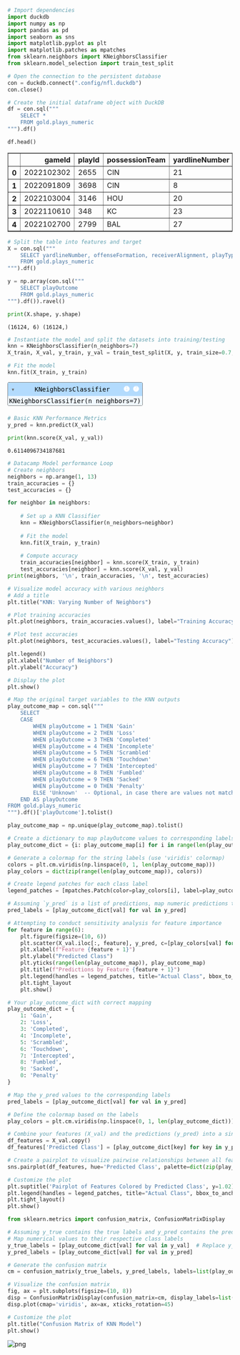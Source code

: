 ```python
# Import dependencies
import duckdb
import numpy as np
import pandas as pd
import seaborn as sns
import matplotlib.pyplot as plt
import matplotlib.patches as mpatches
from sklearn.neighbors import KNeighborsClassifier
from sklearn.model_selection import train_test_split

```


```python
# Open the connection to the persistent database
con = duckdb.connect(".config/nfl.duckdb")
con.close()
```


```python
# Create the initial dataframe object with DuckDB
df = con.sql("""
    SELECT *
    FROM gold.plays_numeric             
""").df()

df.head()
```




<div>
<style scoped>
    .dataframe tbody tr th:only-of-type {
        vertical-align: middle;
    }

    .dataframe tbody tr th {
        vertical-align: top;
    }

    .dataframe thead th {
        text-align: right;
    }
</style>
<table border="1" class="dataframe">
  <thead>
    <tr style="text-align: right;">
      <th></th>
      <th>gameId</th>
      <th>playId</th>
      <th>possessionTeam</th>
      <th>yardlineNumber</th>
      <th>offenseFormation</th>
      <th>receiverAlignment</th>
      <th>playType</th>
      <th>defensiveFormation</th>
      <th>pff_manZone</th>
      <th>yardsGained</th>
      <th>playOutcome</th>
    </tr>
  </thead>
  <tbody>
    <tr>
      <th>0</th>
      <td>2022102302</td>
      <td>2655</td>
      <td>CIN</td>
      <td>21</td>
      <td>3</td>
      <td>8</td>
      <td>2</td>
      <td>6</td>
      <td>2</td>
      <td>9</td>
      <td>3</td>
    </tr>
    <tr>
      <th>1</th>
      <td>2022091809</td>
      <td>3698</td>
      <td>CIN</td>
      <td>8</td>
      <td>3</td>
      <td>8</td>
      <td>2</td>
      <td>13</td>
      <td>2</td>
      <td>4</td>
      <td>3</td>
    </tr>
    <tr>
      <th>2</th>
      <td>2022103004</td>
      <td>3146</td>
      <td>HOU</td>
      <td>20</td>
      <td>6</td>
      <td>5</td>
      <td>2</td>
      <td>13</td>
      <td>2</td>
      <td>6</td>
      <td>3</td>
    </tr>
    <tr>
      <th>3</th>
      <td>2022110610</td>
      <td>348</td>
      <td>KC</td>
      <td>23</td>
      <td>6</td>
      <td>5</td>
      <td>2</td>
      <td>13</td>
      <td>2</td>
      <td>4</td>
      <td>3</td>
    </tr>
    <tr>
      <th>4</th>
      <td>2022102700</td>
      <td>2799</td>
      <td>BAL</td>
      <td>27</td>
      <td>4</td>
      <td>7</td>
      <td>1</td>
      <td>3</td>
      <td>1</td>
      <td>-1</td>
      <td>2</td>
    </tr>
  </tbody>
</table>
</div>




```python
# Split the table into features and target
X = con.sql("""
    SELECT yardlineNumber, offenseFormation, receiverAlignment, playType, defensiveFormation, pff_manZone
    FROM gold.plays_numeric
""").df()

y = np.array(con.sql("""
    SELECT playOutcome
    FROM gold.plays_numeric
""").df()).ravel()

print(X.shape, y.shape)
```

    (16124, 6) (16124,)



```python
# Instantiate the model and split the datasets into training/testing
knn = KNeighborsClassifier(n_neighbors=7)
X_train, X_val, y_train, y_val = train_test_split(X, y, train_size=0.7, random_state=123)
```


```python
# Fit the model
knn.fit(X_train, y_train)
```




<style>#sk-container-id-1 {
  /* Definition of color scheme common for light and dark mode */
  --sklearn-color-text: black;
  --sklearn-color-line: gray;
  /* Definition of color scheme for unfitted estimators */
  --sklearn-color-unfitted-level-0: #fff5e6;
  --sklearn-color-unfitted-level-1: #f6e4d2;
  --sklearn-color-unfitted-level-2: #ffe0b3;
  --sklearn-color-unfitted-level-3: chocolate;
  /* Definition of color scheme for fitted estimators */
  --sklearn-color-fitted-level-0: #f0f8ff;
  --sklearn-color-fitted-level-1: #d4ebff;
  --sklearn-color-fitted-level-2: #b3dbfd;
  --sklearn-color-fitted-level-3: cornflowerblue;

  /* Specific color for light theme */
  --sklearn-color-text-on-default-background: var(--sg-text-color, var(--theme-code-foreground, var(--jp-content-font-color1, black)));
  --sklearn-color-background: var(--sg-background-color, var(--theme-background, var(--jp-layout-color0, white)));
  --sklearn-color-border-box: var(--sg-text-color, var(--theme-code-foreground, var(--jp-content-font-color1, black)));
  --sklearn-color-icon: #696969;

  @media (prefers-color-scheme: dark) {
    /* Redefinition of color scheme for dark theme */
    --sklearn-color-text-on-default-background: var(--sg-text-color, var(--theme-code-foreground, var(--jp-content-font-color1, white)));
    --sklearn-color-background: var(--sg-background-color, var(--theme-background, var(--jp-layout-color0, #111)));
    --sklearn-color-border-box: var(--sg-text-color, var(--theme-code-foreground, var(--jp-content-font-color1, white)));
    --sklearn-color-icon: #878787;
  }
}

#sk-container-id-1 {
  color: var(--sklearn-color-text);
}

#sk-container-id-1 pre {
  padding: 0;
}

#sk-container-id-1 input.sk-hidden--visually {
  border: 0;
  clip: rect(1px 1px 1px 1px);
  clip: rect(1px, 1px, 1px, 1px);
  height: 1px;
  margin: -1px;
  overflow: hidden;
  padding: 0;
  position: absolute;
  width: 1px;
}

#sk-container-id-1 div.sk-dashed-wrapped {
  border: 1px dashed var(--sklearn-color-line);
  margin: 0 0.4em 0.5em 0.4em;
  box-sizing: border-box;
  padding-bottom: 0.4em;
  background-color: var(--sklearn-color-background);
}

#sk-container-id-1 div.sk-container {
  /* jupyter's `normalize.less` sets `[hidden] { display: none; }`
     but bootstrap.min.css set `[hidden] { display: none !important; }`
     so we also need the `!important` here to be able to override the
     default hidden behavior on the sphinx rendered scikit-learn.org.
     See: https://github.com/scikit-learn/scikit-learn/issues/21755 */
  display: inline-block !important;
  position: relative;
}

#sk-container-id-1 div.sk-text-repr-fallback {
  display: none;
}

div.sk-parallel-item,
div.sk-serial,
div.sk-item {
  /* draw centered vertical line to link estimators */
  background-image: linear-gradient(var(--sklearn-color-text-on-default-background), var(--sklearn-color-text-on-default-background));
  background-size: 2px 100%;
  background-repeat: no-repeat;
  background-position: center center;
}

/* Parallel-specific style estimator block */

#sk-container-id-1 div.sk-parallel-item::after {
  content: "";
  width: 100%;
  border-bottom: 2px solid var(--sklearn-color-text-on-default-background);
  flex-grow: 1;
}

#sk-container-id-1 div.sk-parallel {
  display: flex;
  align-items: stretch;
  justify-content: center;
  background-color: var(--sklearn-color-background);
  position: relative;
}

#sk-container-id-1 div.sk-parallel-item {
  display: flex;
  flex-direction: column;
}

#sk-container-id-1 div.sk-parallel-item:first-child::after {
  align-self: flex-end;
  width: 50%;
}

#sk-container-id-1 div.sk-parallel-item:last-child::after {
  align-self: flex-start;
  width: 50%;
}

#sk-container-id-1 div.sk-parallel-item:only-child::after {
  width: 0;
}

/* Serial-specific style estimator block */

#sk-container-id-1 div.sk-serial {
  display: flex;
  flex-direction: column;
  align-items: center;
  background-color: var(--sklearn-color-background);
  padding-right: 1em;
  padding-left: 1em;
}


/* Toggleable style: style used for estimator/Pipeline/ColumnTransformer box that is
clickable and can be expanded/collapsed.
- Pipeline and ColumnTransformer use this feature and define the default style
- Estimators will overwrite some part of the style using the `sk-estimator` class
*/

/* Pipeline and ColumnTransformer style (default) */

#sk-container-id-1 div.sk-toggleable {
  /* Default theme specific background. It is overwritten whether we have a
  specific estimator or a Pipeline/ColumnTransformer */
  background-color: var(--sklearn-color-background);
}

/* Toggleable label */
#sk-container-id-1 label.sk-toggleable__label {
  cursor: pointer;
  display: block;
  width: 100%;
  margin-bottom: 0;
  padding: 0.5em;
  box-sizing: border-box;
  text-align: center;
}

#sk-container-id-1 label.sk-toggleable__label-arrow:before {
  /* Arrow on the left of the label */
  content: "▸";
  float: left;
  margin-right: 0.25em;
  color: var(--sklearn-color-icon);
}

#sk-container-id-1 label.sk-toggleable__label-arrow:hover:before {
  color: var(--sklearn-color-text);
}

/* Toggleable content - dropdown */

#sk-container-id-1 div.sk-toggleable__content {
  max-height: 0;
  max-width: 0;
  overflow: hidden;
  text-align: left;
  /* unfitted */
  background-color: var(--sklearn-color-unfitted-level-0);
}

#sk-container-id-1 div.sk-toggleable__content.fitted {
  /* fitted */
  background-color: var(--sklearn-color-fitted-level-0);
}

#sk-container-id-1 div.sk-toggleable__content pre {
  margin: 0.2em;
  border-radius: 0.25em;
  color: var(--sklearn-color-text);
  /* unfitted */
  background-color: var(--sklearn-color-unfitted-level-0);
}

#sk-container-id-1 div.sk-toggleable__content.fitted pre {
  /* unfitted */
  background-color: var(--sklearn-color-fitted-level-0);
}

#sk-container-id-1 input.sk-toggleable__control:checked~div.sk-toggleable__content {
  /* Expand drop-down */
  max-height: 200px;
  max-width: 100%;
  overflow: auto;
}

#sk-container-id-1 input.sk-toggleable__control:checked~label.sk-toggleable__label-arrow:before {
  content: "▾";
}

/* Pipeline/ColumnTransformer-specific style */

#sk-container-id-1 div.sk-label input.sk-toggleable__control:checked~label.sk-toggleable__label {
  color: var(--sklearn-color-text);
  background-color: var(--sklearn-color-unfitted-level-2);
}

#sk-container-id-1 div.sk-label.fitted input.sk-toggleable__control:checked~label.sk-toggleable__label {
  background-color: var(--sklearn-color-fitted-level-2);
}

/* Estimator-specific style */

/* Colorize estimator box */
#sk-container-id-1 div.sk-estimator input.sk-toggleable__control:checked~label.sk-toggleable__label {
  /* unfitted */
  background-color: var(--sklearn-color-unfitted-level-2);
}

#sk-container-id-1 div.sk-estimator.fitted input.sk-toggleable__control:checked~label.sk-toggleable__label {
  /* fitted */
  background-color: var(--sklearn-color-fitted-level-2);
}

#sk-container-id-1 div.sk-label label.sk-toggleable__label,
#sk-container-id-1 div.sk-label label {
  /* The background is the default theme color */
  color: var(--sklearn-color-text-on-default-background);
}

/* On hover, darken the color of the background */
#sk-container-id-1 div.sk-label:hover label.sk-toggleable__label {
  color: var(--sklearn-color-text);
  background-color: var(--sklearn-color-unfitted-level-2);
}

/* Label box, darken color on hover, fitted */
#sk-container-id-1 div.sk-label.fitted:hover label.sk-toggleable__label.fitted {
  color: var(--sklearn-color-text);
  background-color: var(--sklearn-color-fitted-level-2);
}

/* Estimator label */

#sk-container-id-1 div.sk-label label {
  font-family: monospace;
  font-weight: bold;
  display: inline-block;
  line-height: 1.2em;
}

#sk-container-id-1 div.sk-label-container {
  text-align: center;
}

/* Estimator-specific */
#sk-container-id-1 div.sk-estimator {
  font-family: monospace;
  border: 1px dotted var(--sklearn-color-border-box);
  border-radius: 0.25em;
  box-sizing: border-box;
  margin-bottom: 0.5em;
  /* unfitted */
  background-color: var(--sklearn-color-unfitted-level-0);
}

#sk-container-id-1 div.sk-estimator.fitted {
  /* fitted */
  background-color: var(--sklearn-color-fitted-level-0);
}

/* on hover */
#sk-container-id-1 div.sk-estimator:hover {
  /* unfitted */
  background-color: var(--sklearn-color-unfitted-level-2);
}

#sk-container-id-1 div.sk-estimator.fitted:hover {
  /* fitted */
  background-color: var(--sklearn-color-fitted-level-2);
}

/* Specification for estimator info (e.g. "i" and "?") */

/* Common style for "i" and "?" */

.sk-estimator-doc-link,
a:link.sk-estimator-doc-link,
a:visited.sk-estimator-doc-link {
  float: right;
  font-size: smaller;
  line-height: 1em;
  font-family: monospace;
  background-color: var(--sklearn-color-background);
  border-radius: 1em;
  height: 1em;
  width: 1em;
  text-decoration: none !important;
  margin-left: 1ex;
  /* unfitted */
  border: var(--sklearn-color-unfitted-level-1) 1pt solid;
  color: var(--sklearn-color-unfitted-level-1);
}

.sk-estimator-doc-link.fitted,
a:link.sk-estimator-doc-link.fitted,
a:visited.sk-estimator-doc-link.fitted {
  /* fitted */
  border: var(--sklearn-color-fitted-level-1) 1pt solid;
  color: var(--sklearn-color-fitted-level-1);
}

/* On hover */
div.sk-estimator:hover .sk-estimator-doc-link:hover,
.sk-estimator-doc-link:hover,
div.sk-label-container:hover .sk-estimator-doc-link:hover,
.sk-estimator-doc-link:hover {
  /* unfitted */
  background-color: var(--sklearn-color-unfitted-level-3);
  color: var(--sklearn-color-background);
  text-decoration: none;
}

div.sk-estimator.fitted:hover .sk-estimator-doc-link.fitted:hover,
.sk-estimator-doc-link.fitted:hover,
div.sk-label-container:hover .sk-estimator-doc-link.fitted:hover,
.sk-estimator-doc-link.fitted:hover {
  /* fitted */
  background-color: var(--sklearn-color-fitted-level-3);
  color: var(--sklearn-color-background);
  text-decoration: none;
}

/* Span, style for the box shown on hovering the info icon */
.sk-estimator-doc-link span {
  display: none;
  z-index: 9999;
  position: relative;
  font-weight: normal;
  right: .2ex;
  padding: .5ex;
  margin: .5ex;
  width: min-content;
  min-width: 20ex;
  max-width: 50ex;
  color: var(--sklearn-color-text);
  box-shadow: 2pt 2pt 4pt #999;
  /* unfitted */
  background: var(--sklearn-color-unfitted-level-0);
  border: .5pt solid var(--sklearn-color-unfitted-level-3);
}

.sk-estimator-doc-link.fitted span {
  /* fitted */
  background: var(--sklearn-color-fitted-level-0);
  border: var(--sklearn-color-fitted-level-3);
}

.sk-estimator-doc-link:hover span {
  display: block;
}

/* "?"-specific style due to the `<a>` HTML tag */

#sk-container-id-1 a.estimator_doc_link {
  float: right;
  font-size: 1rem;
  line-height: 1em;
  font-family: monospace;
  background-color: var(--sklearn-color-background);
  border-radius: 1rem;
  height: 1rem;
  width: 1rem;
  text-decoration: none;
  /* unfitted */
  color: var(--sklearn-color-unfitted-level-1);
  border: var(--sklearn-color-unfitted-level-1) 1pt solid;
}

#sk-container-id-1 a.estimator_doc_link.fitted {
  /* fitted */
  border: var(--sklearn-color-fitted-level-1) 1pt solid;
  color: var(--sklearn-color-fitted-level-1);
}

/* On hover */
#sk-container-id-1 a.estimator_doc_link:hover {
  /* unfitted */
  background-color: var(--sklearn-color-unfitted-level-3);
  color: var(--sklearn-color-background);
  text-decoration: none;
}

#sk-container-id-1 a.estimator_doc_link.fitted:hover {
  /* fitted */
  background-color: var(--sklearn-color-fitted-level-3);
}
</style><div id="sk-container-id-1" class="sk-top-container"><div class="sk-text-repr-fallback"><pre>KNeighborsClassifier(n_neighbors=7)</pre><b>In a Jupyter environment, please rerun this cell to show the HTML representation or trust the notebook. <br />On GitHub, the HTML representation is unable to render, please try loading this page with nbviewer.org.</b></div><div class="sk-container" hidden><div class="sk-item"><div class="sk-estimator fitted sk-toggleable"><input class="sk-toggleable__control sk-hidden--visually" id="sk-estimator-id-1" type="checkbox" checked><label for="sk-estimator-id-1" class="sk-toggleable__label fitted sk-toggleable__label-arrow fitted">&nbsp;&nbsp;KNeighborsClassifier<a class="sk-estimator-doc-link fitted" rel="noreferrer" target="_blank" href="https://scikit-learn.org/1.5/modules/generated/sklearn.neighbors.KNeighborsClassifier.html">?<span>Documentation for KNeighborsClassifier</span></a><span class="sk-estimator-doc-link fitted">i<span>Fitted</span></span></label><div class="sk-toggleable__content fitted"><pre>KNeighborsClassifier(n_neighbors=7)</pre></div> </div></div></div></div>




```python
# Basic KNN Performance Metrics
y_pred = knn.predict(X_val)

print(knn.score(X_val, y_val))
```

    0.6114096734187681



```python
# Datacamp Model performance Loop
# Create neighbors
neighbors = np.arange(1, 13)
train_accuracies = {}
test_accuracies = {}

for neighbor in neighbors:
  
	# Set up a KNN Classifier
	knn = KNeighborsClassifier(n_neighbors=neighbor)
  
	# Fit the model
	knn.fit(X_train, y_train)
  
	# Compute accuracy
	train_accuracies[neighbor] = knn.score(X_train, y_train)
	test_accuracies[neighbor] = knn.score(X_val, y_val)
print(neighbors, '\n', train_accuracies, '\n', test_accuracies)
```


```python
# Visualize model accuracy with various neighbors
# Add a title
plt.title("KNN: Varying Number of Neighbors")

# Plot training accuracies
plt.plot(neighbors, train_accuracies.values(), label="Training Accuracy")

# Plot test accuracies
plt.plot(neighbors, test_accuracies.values(), label="Testing Accuracy")

plt.legend()
plt.xlabel("Number of Neighbors")
plt.ylabel("Accuracy")

# Display the plot
plt.show()
```


```python
# Map the original target variables to the KNN outputs
play_outcome_map = con.sql("""
    SELECT
    CASE
        WHEN playOutcome = 1 THEN 'Gain'
        WHEN playOutcome = 2 THEN 'Loss'
        WHEN playOutcome = 3 THEN 'Completed'
        WHEN playOutcome = 4 THEN 'Incomplete'
        WHEN playOutcome = 5 THEN 'Scrambled'
        WHEN playOutcome = 6 THEN 'Touchdown'
        WHEN playOutcome = 7 THEN 'Intercepted'
        WHEN playOutcome = 8 THEN 'Fumbled'
        WHEN playOutcome = 9 THEN 'Sacked'
        WHEN playOutcome = 0 THEN 'Penalty'
        ELSE 'Unknown'  -- Optional, in case there are values not matching any condition
    END AS playOutcome
FROM gold.plays_numeric
""").df()['playOutcome'].tolist()

play_outcome_map = np.unique(play_outcome_map).tolist()
```


```python
# Create a dictionary to map playOutcome values to corresponding labels
play_outcome_dict = {i: play_outcome_map[i] for i in range(len(play_outcome_map))}

# Generate a colormap for the string labels (use 'viridis' colormap)
colors = plt.cm.viridis(np.linspace(0, 1, len(play_outcome_map)))
play_colors = dict(zip(range(len(play_outcome_map)), colors))

# Create legend patches for each class label
legend_patches = [mpatches.Patch(color=play_colors[i], label=play_outcome_map[i]) for i in range(len(play_outcome_map))]

# Assuming `y_pred` is a list of predictions, map numeric predictions to string labels
pred_labels = [play_outcome_dict[val] for val in y_pred]

```


```python
# Attempting to conduct sensitivity analysis for feature importance
for feature in range(6):
    plt.figure(figsize=(10, 6))
    plt.scatter(X_val.iloc[:, feature], y_pred, c=[play_colors[val] for val in y_pred], cmap='viridis', edgecolor='k')
    plt.xlabel(f"Feature {feature + 1}")
    plt.ylabel("Predicted Class")
    plt.yticks(range(len(play_outcome_map)), play_outcome_map)
    plt.title(f"Predictions by Feature {feature + 1}")
    plt.legend(handles = legend_patches, title="Actual Class", bbox_to_anchor=(1.05, 1), loc = 'upper left')
    plt.tight_layout
    plt.show()

```


```python
# Your play_outcome_dict with correct mapping
play_outcome_dict = {
    1: 'Gain',
    2: 'Loss',
    3: 'Completed',
    4: 'Incomplete',
    5: 'Scrambled',
    6: 'Touchdown',
    7: 'Intercepted',
    8: 'Fumbled',
    9: 'Sacked',
    0: 'Penalty'
}

# Map the y_pred values to the corresponding labels
pred_labels = [play_outcome_dict[val] for val in y_pred]

# Define the colormap based on the labels
play_colors = plt.cm.viridis(np.linspace(0, 1, len(play_outcome_dict)))

# Combine your features (X_val) and the predictions (y_pred) into a single DataFrame
df_features = X_val.copy()
df_features['Predicted Class'] = [play_outcome_dict[key] for key in y_pred]

# Create a pairplot to visualize pairwise relationships between all features
sns.pairplot(df_features, hue='Predicted Class', palette=dict(zip(play_outcome_dict.values(), play_colors)), markers='o')

# Customize the plot
plt.suptitle('Pairplot of Features Colored by Predicted Class', y=1.02)
plt.legend(handles = legend_patches, title="Actual Class", bbox_to_anchor=(1.05, 1), loc = 'upper left')
plt.tight_layout()
plt.show()

```


```python
from sklearn.metrics import confusion_matrix, ConfusionMatrixDisplay

# Assuming y_true contains the true labels and y_pred contains the predicted labels
# Map numerical values to their respective class labels
y_true_labels = [play_outcome_dict[val] for val in y_val]  # Replace y_true with your actual true labels
y_pred_labels = [play_outcome_dict[val] for val in y_pred]

# Generate the confusion matrix
cm = confusion_matrix(y_true_labels, y_pred_labels, labels=list(play_outcome_dict.values()))

# Visualize the confusion matrix
fig, ax = plt.subplots(figsize=(10, 8))
disp = ConfusionMatrixDisplay(confusion_matrix=cm, display_labels=list(play_outcome_dict.values()))
disp.plot(cmap='viridis', ax=ax, xticks_rotation=45)

# Customize the plot
plt.title("Confusion Matrix of KNN Model")
plt.show()

```


    
![png](1_files/1_13_0.png)
    

